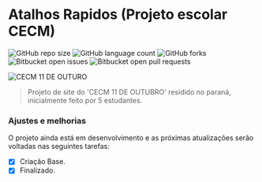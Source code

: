 # Atalhos Rapidos (Projeto escolar CECM)

![GitHub repo size](https://img.shields.io/github/repo-size/iuricode/README-template?style=for-the-badge)
![GitHub language count](https://img.shields.io/github/languages/count/iuricode/README-template?style=for-the-badge)
![GitHub forks](https://img.shields.io/github/forks/iuricode/README-template?style=for-the-badge)
![Bitbucket open issues](https://img.shields.io/bitbucket/issues/iuricode/README-template?style=for-the-badge)
![Bitbucket open pull requests](https://img.shields.io/bitbucket/pr-raw/iuricode/README-template?style=for-the-badge)

<img src="https://www.educacao.pr.gov.br/sites/default/arquivos_restritos/files/styles/escala_1140_largura_/public/imagem/2022-03/brasao_cpmpr270.webp?itok=cCQQHhKV" alt="CECM 11 DE OUTURO">

> Projeto de site do 'CECM 11 DE OUTUBRO' residido no paraná, inicialmente feito por 5 estudantes.

### Ajustes e melhorias

O projeto ainda está em desenvolvimento e as próximas atualizações serão voltadas nas seguintes tarefas:

- [x] Criação Base.
- [x] Finalizado.
